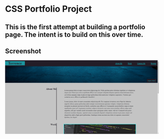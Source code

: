# CSS Portfolio Project

## This is the first attempt at building a portfolio page. The intent is to build on this over time.

## Screenshot

![css-portfolio](./assets/images/screenshot_Portfolio.PNG)
